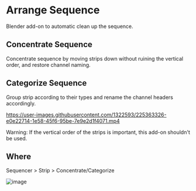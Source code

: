 # Arrange Sequence

Blender add-on to automatic clean up the sequence.

## Concentrate Sequence
Concentrate sequence by moving strips down without ruining the vertical order, and restore channel naming.

## Categorize Sequence
Group strip according to their types and rename the channel headers accordingly.

https://user-images.githubusercontent.com/1322593/225363326-e0e22714-1e58-45f6-95be-7e9e2d1f4071.mp4

Warning: If the vertical order of the strips is important, this add-on shouldn't be used.

## Where
Sequencer > Strip > Concentrate/Categorize

![image](https://user-images.githubusercontent.com/1322593/225585394-cc8a36f9-ae64-4e3a-80bb-2078d15eae52.png)

